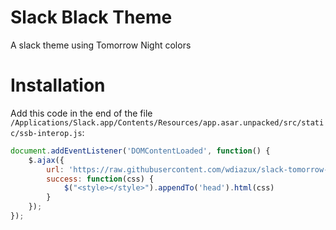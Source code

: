 # Slack Black Theme

A slack theme using Tomorrow Night colors

# Installation

Add this code in the end of the file `/Applications/Slack.app/Contents/Resources/app.asar.unpacked/src/static/ssb-interop.js`:
```js
document.addEventListener('DOMContentLoaded', function() {
    $.ajax({
        url: 'https://raw.githubusercontent.com/wdiazux/slack-tomorrow-theme/master/custom.css',
        success: function(css) {
            $("<style></style>").appendTo('head').html(css)
        }
    });
});
```